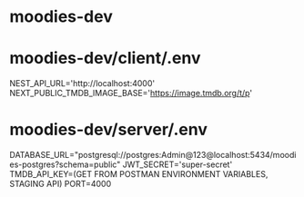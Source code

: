 # moodies-dev

# moodies-dev/client/.env 
NEST_API_URL='http://localhost:4000'
NEXT_PUBLIC_TMDB_IMAGE_BASE='https://image.tmdb.org/t/p'

# moodies-dev/server/.env
DATABASE_URL="postgresql://postgres:Admin@123@localhost:5434/moodies-postgres?schema=public"
JWT_SECRET='super-secret'
TMDB_API_KEY=(GET FROM POSTMAN ENVIRONMENT VARIABLES, STAGING API)
PORT=4000